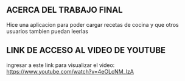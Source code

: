 ## ACERCA DEL TRABAJO FINAL
Hice una aplicacion para poder cargar recetas de cocina y que otros usuarios tambien puedan leerlas

## LINK DE ACCESO AL VIDEO DE YOUTUBE
ingresar a este link para visualizar el video:
https://www.youtube.com/watch?v=4eOLcNM_lzA
